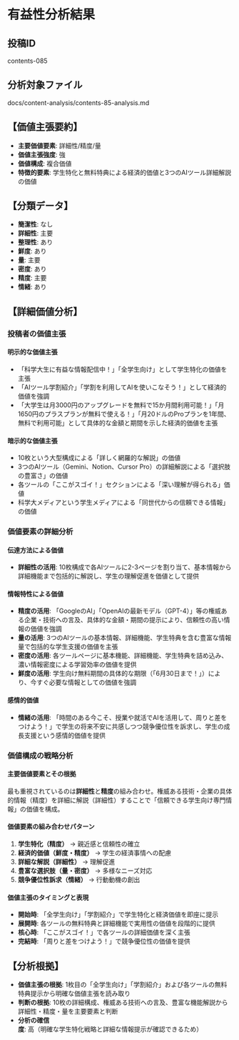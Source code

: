 # 有益性分析結果

## 投稿ID
contents-085

## 分析対象ファイル
docs/content-analysis/contents-85-analysis.md

## 【価値主張要約】
- **主要価値要素**: 詳細性/精度/量
- **価値主張強度**: 強
- **価値構成**: 複合価値
- **特徴的要素**: 学生特化と無料特典による経済的価値と3つのAIツール詳細解説の価値

## 【分類データ】
- **簡潔性**: なし
- **詳細性**: 主要
- **整理性**: あり
- **鮮度**: あり
- **量**: 主要
- **密度**: あり
- **精度**: 主要
- **情緒**: あり

## 【詳細価値分析】

### 投稿者の価値主張
#### 明示的な価値主張
- 「科学大生に有益な情報配信中！」「全学生向け」として学生特化の価値を主張
- 「AIツール学割紹介」「学割を利用してAIを使いこなそう！」として経済的価値を強調
- 「大学生は月3000円のアップグレードを無料で15か月間利用可能！」「月1650円のプラスプランが無料で使える！」「月20ドルのProプランを1年間、無料で利用可能」として具体的な金額と期間を示した経済的価値を主張

#### 暗示的な価値主張
- 10枚という大型構成による「詳しく網羅的な解説」の価値
- 3つのAIツール（Gemini、Notion、Cursor Pro）の詳細解説による「選択肢の豊富さ」の価値
- 各ツールの「ここがスゴイ！」セクションによる「深い理解が得られる」価値
- 科学大メディアという学生メディアによる「同世代からの信頼できる情報」の価値

### 価値要素の詳細分析

#### 伝達方法による価値
- **詳細性の活用**: 10枚構成で各AIツールに2-3ページを割り当て、基本情報から詳細機能まで包括的に解説し、学生の理解促進を価値として提供

#### 情報特性による価値
- **精度の活用**: 「GoogleのAI」「OpenAIの最新モデル（GPT-4）」等の権威ある企業・技術への言及、具体的な金額・期間の提示により、信頼性の高い情報の価値を強調
- **量の活用**: 3つのAIツールの基本情報、詳細機能、学生特典を含む豊富な情報量で包括的な学生支援の価値を主張
- **密度の活用**: 各ツールページに基本機能、詳細機能、学生特典を詰め込み、濃い情報密度による学習効率の価値を提供
- **鮮度の活用**: 学生向け無料期間の具体的な期限（「6月30日まで！」）により、今すぐ必要な情報としての価値を強調

#### 感情的価値
- **情緒の活用**: 「時間のある今こそ、授業や就活でAIを活用して、周りと差をつけよう！」で学生の将来不安に共感しつつ競争優位性を訴求し、学生の成長支援という感情的価値を提供

### 価値構成の戦略分析
#### 主要価値要素とその根拠
最も重視されているのは**詳細性**と**精度**の組み合わせ。権威ある技術・企業の具体的情報（精度）を詳細に解説（詳細性）することで「信頼できる学生向け専門情報」の価値を構成。

#### 価値要素の組み合わせパターン
1. **学生特化（精度）** → 親近感と信頼性の確立
2. **経済的価値（鮮度・精度）** → 学生の経済事情への配慮
3. **詳細な解説（詳細性）** → 理解促進
4. **豊富な選択肢（量・密度）** → 多様なニーズ対応
5. **競争優位性訴求（情緒）** → 行動動機の創出

#### 価値主張のタイミングと表現
- **開始時**: 「全学生向け」「学割紹介」で学生特化と経済価値を即座に提示
- **展開時**: 各ツールの無料特典と詳細機能で実用性の価値を段階的に提供
- **核心時**: 「ここがスゴイ！」で各ツールの詳細価値を深く主張
- **完結時**: 「周りと差をつけよう！」で競争優位性の価値を提供

## 【分析根拠】
- **価値主張の根拠**: 1枚目の「全学生向け」「学割紹介」および各ツールの無料特典提示から明確な価値主張を読み取り
- **判断の根拠**: 10枚の詳細構成、権威ある技術への言及、豊富な機能解説から詳細性・精度・量を主要要素と判断
- **分析の確信度**: 高（明確な学生特化戦略と詳細な情報提示が確認できるため）